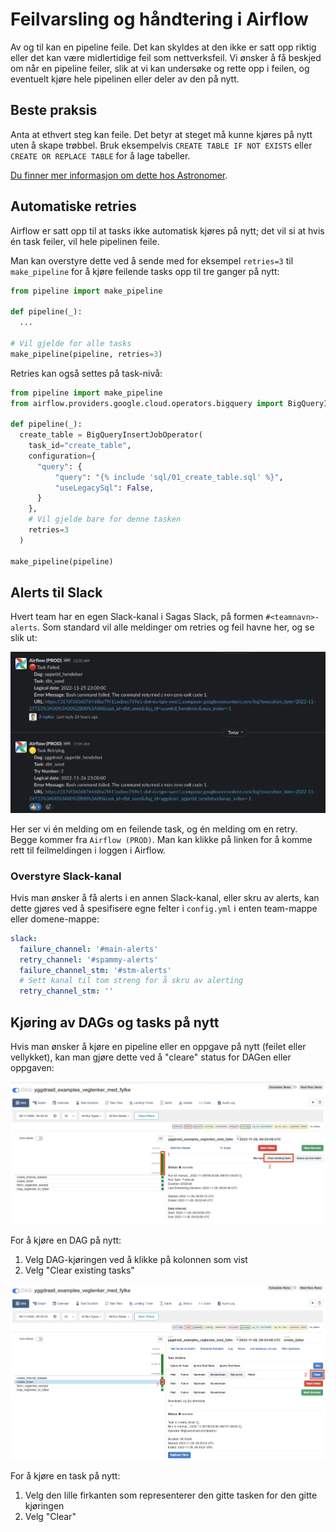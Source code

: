 # Feilvarsling og håndtering i Airflow

Av og til kan en pipeline feile. Det kan skyldes at den ikke er satt opp riktig eller det kan være midlertidige feil som nettverksfeil. Vi ønsker å få beskjed om når en pipeline feiler, slik at vi kan undersøke og rette opp i feilen, og eventuelt kjøre hele pipelinen eller deler av den på nytt.

## Beste praksis

Anta at ethvert steg kan feile. Det betyr at steget må kunne kjøres på nytt uten å skape trøbbel. Bruk eksempelvis `CREATE TABLE IF NOT EXISTS` eller `CREATE OR REPLACE TABLE` for å lage tabeller.

[Du finner mer informasjon om dette hos Astronomer](https://docs.astronomer.io/learn/dag-best-practices#review-idempotency).

## Automatiske retries

Airflow er satt opp til at tasks ikke automatisk kjøres på nytt; det vil si at hvis én task feiler, vil hele pipelinen feile.

Man kan overstyre dette ved å sende med for eksempel `retries=3` til `make_pipeline` for å kjøre feilende tasks opp til tre ganger på nytt:

```python
from pipeline import make_pipeline

def pipeline(_):
  ...

# Vil gjelde for alle tasks
make_pipeline(pipeline, retries=3)
```

Retries kan også settes på task-nivå:

```python
from pipeline import make_pipeline
from airflow.providers.google.cloud.operators.bigquery import BigQueryInsertJobOperator

def pipeline(_):
  create_table = BigQueryInsertJobOperator(
    task_id="create_table",
    configuration={
      "query": {
          "query": "{% include 'sql/01_create_table.sql' %}",
          "useLegacySql": False,
      }
    },
    # Vil gjelde bare for denne tasken
    retries=3
  )

make_pipeline(pipeline)
```

## Alerts til Slack

Hvert team har en egen Slack-kanal i Sagas Slack, på formen `#<teamnavn>-alerts`. Som standard vil alle meldinger om retries og feil havne her, og se slik ut:

![Alerts til Slack](img/alerts_example.webp)

Her ser vi én melding om en feilende task, og én melding om en retry. Begge kommer fra `Airflow (PROD)`. Man kan klikke på linken for å komme rett til feilmeldingen i loggen i Airflow.

### Overstyre Slack-kanal

Hvis man ønsker å få alerts i en annen Slack-kanal, eller skru av alerts, kan dette gjøres ved å spesifisere egne felter i `config.yml` i enten team-mappe eller domene-mappe:

```yaml
slack:
  failure_channel: '#main-alerts'
  retry_channel: '#spammy-alerts'
  failure_channel_stm: '#stm-alerts'
  # Sett kanal til tom streng for å skru av alerting
  retry_channel_stm: ''
```

## Kjøring av DAGs og tasks på nytt

Hvis man ønsker å kjøre en pipeline eller en oppgave på nytt (feilet eller vellykket), kan man gjøre dette ved å "cleare" status for DAGen eller oppgaven:

![Kjøre en DAG pånytt](img/rerun_dag.webp)

For å kjøre en DAG på nytt:

1. Velg DAG-kjøringen ved å klikke på kolonnen som vist
1. Velg "Clear existing tasks"

![Kjøre en task pånytt](img/rerun_task.webp)

For å kjøre en task på nytt:

1. Velg den lille firkanten som representerer den gitte tasken for den gitte kjøringen
1. Velg "Clear"
